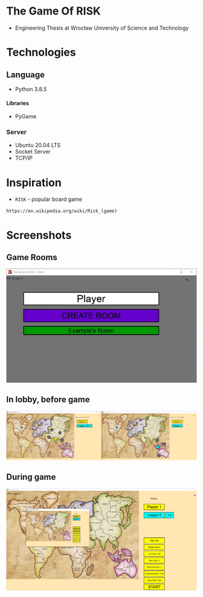 # The Game Of RISK
* Engineering Thesis at Wrocław University of Science and Technology

# Technologies

## Language

* Python 3.8.5

#### Libraries
* PyGame
### Server
* Ubuntu 20.04 LTS
* Socket Server
* TCP/IP
# Inspiration
* `RISK` - popular board game
```
https://en.wikipedia.org/wiki/Risk_(game)
```
# Screenshots
## Game Rooms
![alt text](https://github.com/WojciechKucharski/RISK-Thesis/blob/main/pics/lobby.jpg)
## In lobby, before game
![alt text](https://github.com/WojciechKucharski/RISK-Thesis/blob/main/pics/fow.JPG)
## During game
![alt text](https://github.com/WojciechKucharski/RISK-Thesis/blob/main/pics/scale.JPG)
